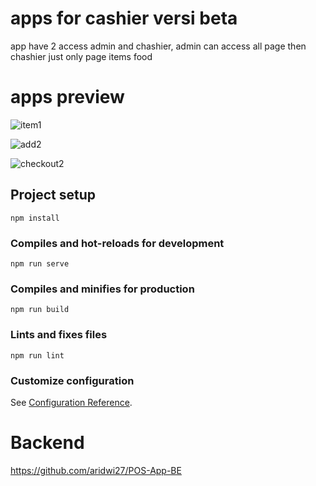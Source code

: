 # apps for cashier versi beta

app have 2 access admin and chashier, admin can access all page then chashier just only page items food

# apps preview

![item1](https://user-images.githubusercontent.com/44130582/110037840-ee739880-7d79-11eb-8168-623f9a6812b2.PNG)

![add2](https://user-images.githubusercontent.com/44130582/110037937-1105b180-7d7a-11eb-91a6-a7e210b44c98.PNG)

![checkout2](https://user-images.githubusercontent.com/44130582/110037941-12cf7500-7d7a-11eb-8734-7979ce88cc4d.PNG)

## Project setup
```
npm install
```

### Compiles and hot-reloads for development
```
npm run serve
```

### Compiles and minifies for production
```
npm run build
```

### Lints and fixes files
```
npm run lint
```

### Customize configuration
See [Configuration Reference](https://cli.vuejs.org/config/).


# Backend
https://github.com/aridwi27/POS-App-BE
